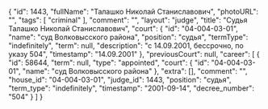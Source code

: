 {
    "id": 1443,
    "fullName": "Талашко Николай Станиславович",
    "photoURL": "",
    "tags": [
        "criminal"
    ],
    "comment": "",
    "layout": "judge",
    "title": "Судья Талашко Николай Станиславович",
    "court": {
        "id": "04-004-03-01",
        "name": "суд Волковысского района",
        "position": "судья",
        "termType": "indefinitely",
        "term": null,
        "description": "c 14.09.2001, бессрочно, по указу 504",
        "timestamp": "14.09.2001"
    },
    "previousCourt": null,
    "career": [
        {
            "id": 58644,
            "term": null,
            "type": "appointed",
            "court": {
                "id": "04-004-03-01",
                "name": "суд Волковысского района"
            },
            "extra": [],
            "comment": "",
            "house_id": "04-004-03-01",
            "judge_id": 1443,
            "position": "судья",
            "term_type": "indefinitely",
            "timestamp": "2001-09-14",
            "decree_number": "504"
        }
    ]
}